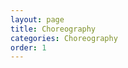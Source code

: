 ```yaml
---
layout: page
title: Choreography
categories: Choreography
order: 1
---
```



<!-- {% if categories} -->

